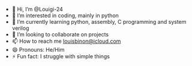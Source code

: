 - 👋 Hi, I’m @Louigi-24
- 👀 I’m interested in coding, mainly in python
- 🌱 I’m currently learning python, assembly, C programming and system verilog
- 💞️ I’m looking to collaborate on projects
- 📫 How to reach me louisbinon@icloud.com
- 😄 Pronouns: He/Him
- ⚡ Fun fact: I struggle with simple things

<!---
Louigi-24/Louigi-24 is a ✨ special ✨ repository because its `README.md` (this file) appears on your GitHub profile.
You can click the Preview link to take a look at your changes.
--->
